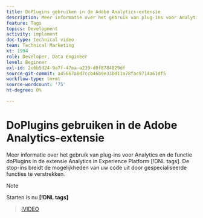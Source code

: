 ```yaml
---
title: DoPlugins gebruiken in de Adobe Analytics-extensie
description: Meer informatie over het gebruik van plug-ins voor Analytics en de functie doPlugins in de extensie Analytics in Experience Platform [!DNL tags]. De stop-ins breidt de mogelijkheden van uw code uit door gespecialiseerde functies te verstrekken.
feature: Tags
topics: Development
activity: implement
doc-type: technical video
team: Technical Marketing
kt: 1994
role: Developer, Data Engineer
level: Beginner
exl-id: 2c6b5d24-9a7f-47ea-a239-d0f8784029df
source-git-commit: a45667a8d7ccb46b9e33bd11a78fac9714a61df5
workflow-type: tm+mt
source-wordcount: '75'
ht-degree: 0%

---
```


# DoPlugins gebruiken in de Adobe Analytics-extensie

Meer informatie over het gebruik van plug-ins voor Analytics en de functie doPlugins in de extensie Analytics in Experience Platform [!DNL tags]. De stop-ins breidt de mogelijkheden van uw code uit door gespecialiseerde functies te verstrekken.

>[!NOTE]
>
> Starten is nu **[!DNL tags]**

>[!VIDEO](https://video.tv.adobe.com/v/25171?quality=12&learn=on)
